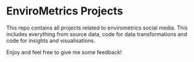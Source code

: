 # EnviroMetrics Projects
This repo contains all projects related to envirometrics social media. This includes everything from source data, code for data transformations and code for insights and visualisations. 

Enjoy and feel free to give me some feedback!


